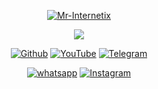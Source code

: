 

<p align="center"><a href="https://github.com/mr-internetix"><img title="Mr-Internetix" src="https://github-readme-stats.vercel.app/api?username=mr-internetix&show_icons=true&include_all_commits=true&theme=chartreuse-dark&cache_seconds=3200"></a>
</p>
<p align="center"><a href="https://github.com/MartinHeinz/MartinHeinz"><img align="center" src="https://github-readme-stats.vercel.app/api/top-langs/?username=mr-internetix&title_color=ffffff&text_color=c9cacc&icon_color=2bbc8a&bg_color=1d1f21&layout=compact"></a>
</p>

<p align="center">
<a href="https://github.com/mr-internetix"><img title="Github" src="https://img.shields.io/badge/Git-Hub-brightgreen?style=for-the-badge&logo=github"></a>
<a href="https://youtube.com/mr_internetix"><img title="YouTube" src="https://img.shields.io/badge/YouTube-Mr Internetix-red?style=for-the-badge&logo=Youtube"></a>
  <a href="https://www.t.me/mr_internetix"><img title="Telegram" src="https://img.shields.io/badge/Telegram-black?style=for-the-badge&logo=Telegram"></a>
</p>

<p align="center">
<a href="https://t.me/mr_internetix"><img title="whatsapp" src="https://img.shields.io/badge/whatsapp-blue?style=for-the-badge&logo=whatsapp"></a>
<a href="https://www.instagram.com/mr_internetix"><img title="Instagram" src="https://img.shields.io/badge/INSTAGRAM-purple?style=for-the-badge&logo=instagram"></a>
</p>
 
